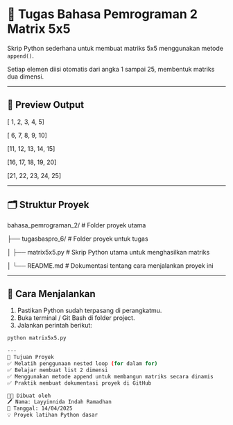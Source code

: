 # 🧮 Tugas Bahasa Pemrograman 2 Matrix 5x5 

Skrip Python sederhana untuk membuat matriks 5x5 menggunakan metode `append()`.

Setiap elemen diisi otomatis dari angka 1 sampai 25, membentuk matriks dua dimensi.

---
## 📌 Preview Output
[ 1, 2, 3, 4, 5]

[ 6, 7, 8, 9, 10]

[11, 12, 13, 14, 15]

[16, 17, 18, 19, 20]

[21, 22, 23, 24, 25]

---
## 🗂 Struktur Proyek
bahasa_pemrograman_2/         # Folder proyek utama

├── tugasbaspro_6/            # Folder proyek untuk tugas

│   ├── matrix5x5.py          # Skrip Python utama untuk menghasilkan matriks

│   └── README.md             # Dokumentasi tentang cara menjalankan proyek ini

---
## 🚀 Cara Menjalankan

1. Pastikan Python sudah terpasang di perangkatmu.
2. Buka terminal / Git Bash di folder project.
3. Jalankan perintah berikut:

```bash
python matrix5x5.py

---
🎯 Tujuan Proyek
✅ Melatih penggunaan nested loop (for dalam for)
✅ Belajar membuat list 2 dimensi
✅ Menggunakan metode append untuk membangun matriks secara dinamis
✅ Praktik membuat dokumentasi proyek di GitHub

👩‍💻 Dibuat oleh
🖊 Nama: Layyinnida Indah Ramadhan
📅 Tanggal: 14/04/2025
💡 Proyek latihan Python dasar
